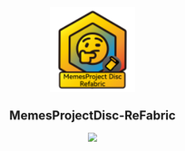 <p align="center">
    <img width="150px" src="icon.png" align="center" alt="MemesProjectDisc Logo" />
    <h2 align="center">MemesProjectDisc-ReFabric</h2>
<p align="center">
    <a title="Crowdin" target="_blank" href="https://crowdin.com/project/MsP-ReDisc_Multi-Lang">
        <img src="https://badges.crowdin.net/MsP-ReDisc_Multi-Lang/localized.svg">
    </a>
</p>

